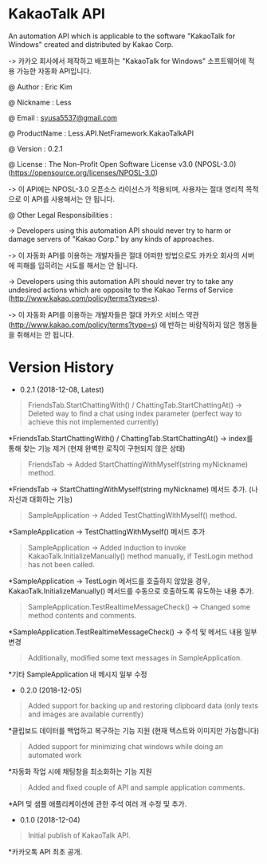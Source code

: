 # KakaoTalk API
An automation API which is applicable to the software "KakaoTalk for Windows" created and distributed by Kakao Corp.

-> 카카오 회사에서 제작하고 배포하는 "KakaoTalk for Windows" 소프트웨어에 적용 가능한 자동화 API입니다.

@ Author : Eric Kim

@ Nickname : Less

@ Email : syusa5537@gmail.com

@ ProductName : Less.API.NetFramework.KakaoTalkAPI

@ Version : 0.2.1

@ License : The Non-Profit Open Software License v3.0 (NPOSL-3.0) (https://opensource.org/licenses/NPOSL-3.0)

-> 이 API에는 NPOSL-3.0 오픈소스 라이선스가 적용되며, 사용자는 절대 영리적 목적으로 이 API를 사용해서는 안 됩니다.

@ Other Legal Responsibilities :

-> Developers using this automation API should never try to harm or damage servers of "Kakao Corp." by any kinds of approaches.

-> 이 자동화 API를 이용하는 개발자들은 절대 어떠한 방법으로도 카카오 회사의 서버에 피해를 입히려는 시도를 해서는 안 됩니다.

-> Developers using this automation API should never try to take any undesired actions which are opposite to the Kakao Terms of Service (http://www.kakao.com/policy/terms?type=s).

-> 이 자동화 API를 이용하는 개발자들은 절대 카카오 서비스 약관 (http://www.kakao.com/policy/terms?type=s) 에 반하는 바람직하지 않은 행동들을 취해서는 안 됩니다.

# Version History
- 0.2.1 (2018-12-08, Latest)

> FriendsTab.StartChattingWith() / ChattingTab.StartChattingAt() -> Deleted way to find a chat using index parameter (perfect way to achieve this not implemented currently)

*FriendsTab.StartChattingWith() / ChattingTab.StartChattingAt() -> index를 통해 찾는 기능 제거 (현재 완벽한 로직이 구현되지 않은 상태)


> FriendsTab -> Added StartChattingWithMyself(string myNickname) method.

*FriendsTab -> StartChattingWithMyself(string myNickname) 메서드 추가. (나 자신과 대화하는 기능)


> SampleApplication -> Added TestChattingWithMyself() method.

*SampleApplication -> TestChattingWithMyself() 메서드 추가


> SampleApplication -> Added induction to invoke KakaoTalk.InitializeManually() method manually, if TestLogin method has not been called.

*SampleApplication -> TestLogin 메서드를 호출하지 않았을 경우, KakaoTalk.InitializeManually() 메서드를 수동으로 호출하도록 유도하는 내용 추가.


> SampleApplication.TestRealtimeMessageCheck() -> Changed some method contents and comments.

*SampleApplication.TestRealtimeMessageCheck() -> 주석 및 메서드 내용 일부 변경


> Additionally, modified some text messages in SampleApplication.

*기타 SampleApplication 내 메시지 일부 수정


- 0.2.0 (2018-12-05)

> Added support for backing up and restoring clipboard data (only texts and images are available currently)

*클립보드 데이터를 백업하고 복구하는 기능 지원 (현재 텍스트와 이미지만 가능합니다)


> Added support for minimizing chat windows while doing an automated work

*자동화 작업 시에 채팅창을 최소화하는 기능 지원


> Added and fixed couple of API and sample application comments.

*API 및 샘플 애플리케이션에 관한 주석 여러 개 수정 및 추가.


- 0.1.0 (2018-12-04)

> Initial publish of KakaoTalk API.

*카카오톡 API 최초 공개.
